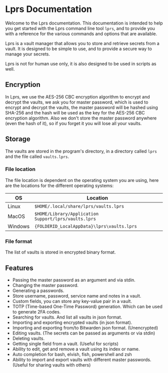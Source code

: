 # Lprs Documentation

Welcome to the Lprs documentation. This documentation is intended to help you
get started with the Lprs command line tool `lprs`, and to provide you with a
reference for the various commands and options that are available.

Lprs is a vault manager that allows you to store and retrieve secrets from a
vault. It is designed to be simple to use, and to provide a secure way to manage
your secrets.

Lprs is not for human use only, it is also designed to be used in scripts as
well.

## Encryption
In Lprs, we use the AES-256 CBC encryption algorithm to encrypt and decrypt the
vaults, we ask you for master password, which is used to encrypt and decrypt the
vaults, the master password will be hashed using SHA-256 and the hash will be
used as the key for the AES-256 CBC encryption algorithm. Also we don't store
the master password anywhere (even the hash of it), so if you forget it you will
lose all your vaults.

## Storage
The vaults are stored in the program's directory, in a directory called `lprs`
and the file called `vaults.lprs`.

### File location
The file location is dependent on the operating system you are using, here are
the locations for the different operating systems:

| OS     | Location                                      |
|--------|-----------------------------------------------|
| Linux  | `$HOME/.local/share/lprs/vaults.lprs`         |
| MacOS  | `$HOME/Library/Application Support/lprs/vaults.lprs` |
| Windows| `{FOLDERID_LocalAppData}\lprs\vaults.lprs`    |


### File format
The list of vaults is stored in encrypted binary format.

## Features
- Passing the master password as an argument and via stdin.
- Changing the master password.
- Generating a passwords.
- Store username, password, service name and notes in a vault.
- Custom fields, you can store any key-value pair in a vault.
- TOTP (Time-based One-Time Password) generation. Which can be used to generate
  2FA codes.
- Searching for vaults. And list all vaults in json format.
- Importing and exporting encrypted vaults (in json format).
- Importing and exporting from/to Bitwarden json format. (Unencrypted)
- Editing vaults. (The secrets can be passed as arguments or via stdin)
- Deleting vaults.
- Getting single field from a vault. (Useful for scripts)
- Ability to edit, get and remove a vault using its index or name.
- Auto completion for bash, elvish, fish, powershell and zsh
- Ability to import and export vaults with different master passwords. (Useful
  for sharing vaults with others)
